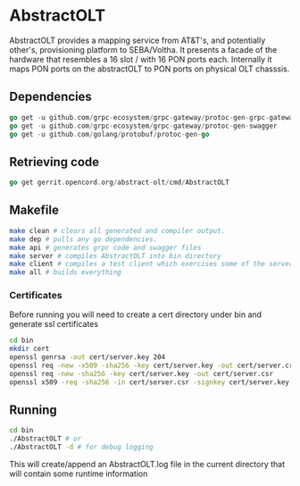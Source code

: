 # AbstractOLT
AbstractOLT provides a mapping service from AT&T's, and potentially other's, provisioning platform to SEBA/Voltha.
It presents a facade of the hardware that resembles a 16 slot / with 16 PON ports each.
Internally it maps PON ports on the abstractOLT to PON ports on physical OLT chasssis.


## Dependencies
```go
go get -u github.com/grpc-ecosystem/grpc-gateway/protoc-gen-grpc-gateway
go get -u github.com/grpc-ecosystem/grpc-gateway/protoc-gen-swagger
go get -u github.com/golang/protobuf/protoc-gen-go
```
## Retrieving code
```go
go get gerrit.opencord.org/abstract-olt/cmd/AbstractOLT
```
## Makefile
```sh
make clean # clears all generated and compiler output.
make dep # pulls any go dependencies.
make api # generates grpc code and swagger files
make server # compiles AbstractOLT into bin directory
make client # compiles a test client which exercises some of the server api functions
make all # builds everything
```
### Certificates
Before running you will need to create a cert directory under bin and generate ssl certificates
```sh
cd bin
mkdir cert
openssl genrsa -out cert/server.key 204
openssl req -new -x509 -sha256 -key cert/server.key -out cert/server.crt -days 3650
openssl req -new -sha256 -key cert/server.key -out cert/server.csr
openssl x509 -req -sha256 -in cert/server.csr -signkey cert/server.key -out cert/server.crt -days 3650
```

## Running
```sh
cd bin
./AbstractOLT # or
./AbstractOLT -d # for debug logging
```
This will create/append an AbstractOLT.log file in the current directory that will contain some runtime information





